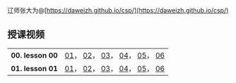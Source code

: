 辽师张大为@[https://daweizh.github.io/csp/](https://daweizh.github.io/csp/)

## 授课视频 ##

<table style="border:0px;width:100%;">
  <tr><th style="border:0px;text-align:left">00. lesson 00</th>
      <td style="border:0px;text-align:right">
        <a href='lesson00/lesson00-01.mp4' target='_blank'>01</a>， 
        <a href='lesson00/lesson00-02.mp4' target='_blank'>02</a>， 
        <a href='lesson00/lesson00-03.mp4' target='_blank'>03</a>， 
        <a href='lesson00/lesson00-04.mp4' target='_blank'>04</a>， 
        <a href='lesson00/lesson00-05.mp4' target='_blank'>05</a>， 
        <a href='lesson00/lesson00-06.mp4' target='_blank'>06</a> 
      </td>
  </tr>

  <tr><th style="border:0px;text-align:left">01. lesson 01</th>
      <td style="border:0px;text-align:right">
        <a href='lesson01/lesson01-1.mp4' target='_blank'>01</a>， 
        <a href='lesson01/lesson01-2.mp4' target='_blank'>02</a>， 
        <a href='lesson01/lesson01-3.mp4' target='_blank'>03</a>， 
        <a href='lesson01/lesson01-4.mp4' target='_blank'>04</a>， 
        <a href='lesson01/lesson01-5.mp4' target='_blank'>05</a>， 
        <a href='lesson01/lesson01-6.mp4' target='_blank'>06</a> 
      </td>
  </tr>

</table>

